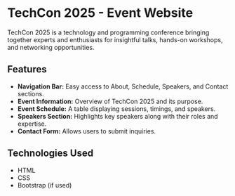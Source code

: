 
# TechCon 2025 - Event Website

TechCon 2025 is a technology and programming conference bringing together experts and enthusiasts for insightful talks, hands-on workshops, and networking opportunities.

## Features

- **Navigation Bar:** Easy access to About, Schedule, Speakers, and Contact sections.
- **Event Information:** Overview of TechCon 2025 and its purpose.
- **Event Schedule:** A table displaying sessions, timings, and speakers.
- **Speakers Section:** Highlights key speakers along with their roles and expertise.
- **Contact Form:** Allows users to submit inquiries.

## Technologies Used

- HTML
- CSS
- Bootstrap (if used)
